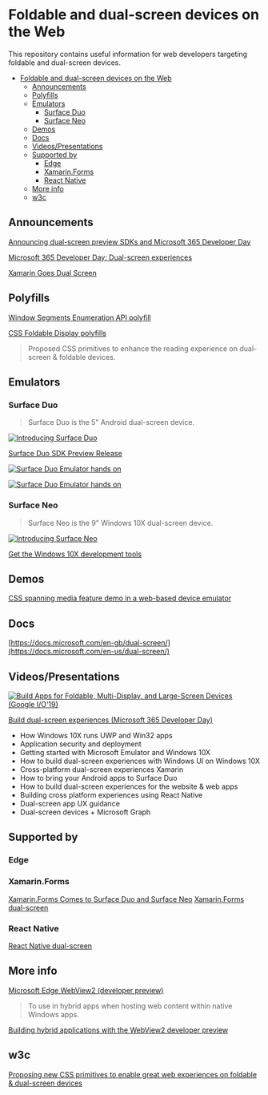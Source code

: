 # Foldable and dual-screen devices on the Web

This repository contains useful information for web developers targeting foldable and dual-screen devices.

- [Foldable and dual-screen devices on the Web](#foldable-and-dual-screen-devices-on-the-web)
  - [Announcements](#announcements)
  - [Polyfills](#polyfills)
  - [Emulators](#emulators)
    - [Surface Duo](#surface-duo)
    - [Surface Neo](#surface-neo)
  - [Demos](#demos)
  - [Docs](#docs)
  - [Videos/Presentations](#videospresentations)
  - [Supported by](#supported-by)
    - [Edge](#edge)
    - [Xamarin.Forms](#xamarinforms)
    - [React Native](#react-native)
  - [More info](#more-info)
  - [w3c](#w3c)

## Announcements

[Announcing dual-screen preview SDKs and Microsoft 365 Developer Day](https://blogs.windows.com/windowsdeveloper/2020/01/22/announcing-dual-screen-preview-sdks-and-microsoft-365-developer-day/)

[Microsoft 365 Developer Day: Dual-screen experiences](https://blogs.windows.com/windowsdeveloper/2020/02/11/microsoft-365-developer-day-dual-screen-experiences/)

[Xamarin Goes Dual Screen](https://devblogs.microsoft.com/xamarin/xamarin-goes-dual-screen/)


## Polyfills

[Window Segments Enumeration API polyfill](https://github.com/zouhir/windowsegments-polyfill#window-segments-enumeration-api-polyfill)

[CSS Foldable Display polyfills](https://github.com/zouhir/spanning-css-polyfill#css-foldable-display-polyfills)

>Proposed CSS primitives to enhance the reading experience on dual-screen & foldable devices.

## Emulators

### Surface Duo

>Surface Duo is the 5" Android dual-screen device.

[![Introducing Surface Duo](https://img.youtube.com/vi/kU78s9ExFFA/0.jpg)](https://www.youtube.com/watch?v=kU78s9ExFFA)

[Surface Duo SDK Preview Release](https://www.microsoft.com/en-us/download/details.aspx?id=100847)

[![Surface Duo Emulator hands on](https://img.youtube.com/vi/-Ey68OIKNWY/0.jpg)](https://www.youtube.com/watch?v=-Ey68OIKNWY)

[![Surface Duo Emulator hands on](https://img.youtube.com/vi/WN1q103zhTw/0.jpg)](https://www.youtube.com/watch?v=WN1q103zhTw)

### Surface Neo

>Surface Neo is the 9" Windows 10X dual-screen device.

[![Introducing Surface Neo](https://img.youtube.com/vi/fssZICsV4Rg/0.jpg)](https://www.youtube.com/watch?v=fssZICsV4Rg)

[Get the Windows 10X development tools](https://docs.microsoft.com/en-gb/dual-screen/windows/get-dev-tools)

## Demos

[CSS spanning media feature demo in a web-based device emulator](https://foldables-emulator.netlify.com/?url=https://css-spanning.netlify.com/demo/basic/)

## Docs

[https://docs.microsoft.com/en-gb/dual-screen/](https://docs.microsoft.com/en-us/dual-screen/)

## Videos/Presentations

[![Build Apps for Foldable, Multi-Display, and Large-Screen Devices (Google I/O'19)](https://img.youtube.com/vi/8uQEzv3upy8/0.jpg)](https://www.youtube.com/watch?v=8uQEzv3upy8)

[Build dual-screen experiences​ (Microsoft 365 Developer Day)](https://developer.microsoft.com/en-us/microsoft-365/virtual-events)

- How Windows 10X runs UWP and Win32 apps
- Application security and deployment
- Getting started with Microsoft Emulator and Windows 10X
- How to build dual-screen experiences with Windows UI on Windows 10X
- Cross-platform dual-screen experiences Xamarin
- How to bring your Android apps to Surface Duo
- How to build dual-screen experiences for the website & web apps
- Building cross platform experiences using React Native
- Dual-screen app UX guidance
- Dual-screen devices + Microsoft Graph

## Supported by

### Edge

### Xamarin.Forms

[Xamarin.Forms Comes to Surface Duo and Surface Neo](https://devblogs.microsoft.com/xamarin/surface-duo-surface-neo-with-xamarin-forms/)
[Xamarin.Forms dual-screen](https://docs.microsoft.com/en-us/xamarin/xamarin-forms/app-fundamentals/dual-screen/)

### React Native

[React Native dual-screen](https://github.com/Microsoft/react-native-dualscreen)

## More info

[Microsoft Edge WebView2 (developer preview)](https://docs.microsoft.com/en-us/microsoft-edge/hosting/webview2)

> To use in hybrid apps when hosting web content within native Windows apps.

[Building hybrid applications with the WebView2 developer preview](https://blogs.windows.com/msedgedev/2019/06/18/building-hybrid-applications-with-the-webview2-developer-preview/#edeVSSBO2DE4QaYS.97)


## w3c

[Proposing new CSS primitives to enable great web experiences on foldable & dual-screen devices](https://github.com/w3c/csswg-drafts/issues/4736)

